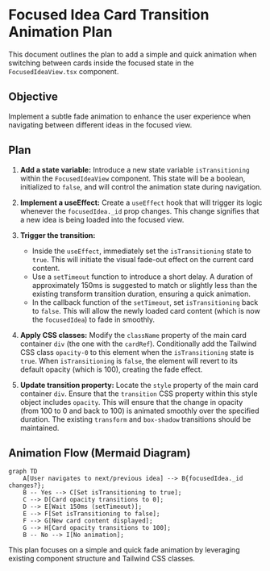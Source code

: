 # Focused Idea Card Transition Animation Plan

This document outlines the plan to add a simple and quick animation when switching between cards inside the focused state in the `FocusedIdeaView.tsx` component.

## Objective

Implement a subtle fade animation to enhance the user experience when navigating between different ideas in the focused view.

## Plan

1.  **Add a state variable:** Introduce a new state variable `isTransitioning` within the `FocusedIdeaView` component. This state will be a boolean, initialized to `false`, and will control the animation state during navigation.

2.  **Implement a useEffect:** Create a `useEffect` hook that will trigger its logic whenever the `focusedIdea._id` prop changes. This change signifies that a new idea is being loaded into the focused view.

3.  **Trigger the transition:**
    *   Inside the `useEffect`, immediately set the `isTransitioning` state to `true`. This will initiate the visual fade-out effect on the current card content.
    *   Use a `setTimeout` function to introduce a short delay. A duration of approximately 150ms is suggested to match or slightly less than the existing transform transition duration, ensuring a quick animation.
    *   In the callback function of the `setTimeout`, set `isTransitioning` back to `false`. This will allow the newly loaded card content (which is now the `focusedIdea`) to fade in smoothly.

4.  **Apply CSS classes:** Modify the `className` property of the main card container `div` (the one with the `cardRef`). Conditionally add the Tailwind CSS class `opacity-0` to this element when the `isTransitioning` state is `true`. When `isTransitioning` is `false`, the element will revert to its default opacity (which is 100), creating the fade effect.

5.  **Update transition property:** Locate the `style` property of the main card container `div`. Ensure that the `transition` CSS property within this style object includes `opacity`. This will ensure that the change in opacity (from 100 to 0 and back to 100) is animated smoothly over the specified duration. The existing `transform` and `box-shadow` transitions should be maintained.

## Animation Flow (Mermaid Diagram)

```mermaid
graph TD
    A[User navigates to next/previous idea] --> B{focusedIdea._id changes?};
    B -- Yes --> C[Set isTransitioning to true];
    C --> D[Card opacity transitions to 0];
    D --> E[Wait 150ms (setTimeout)];
    E --> F[Set isTransitioning to false];
    F --> G[New card content displayed];
    G --> H[Card opacity transitions to 100];
    B -- No --> I[No animation];
```

This plan focuses on a simple and quick fade animation by leveraging existing component structure and Tailwind CSS classes.